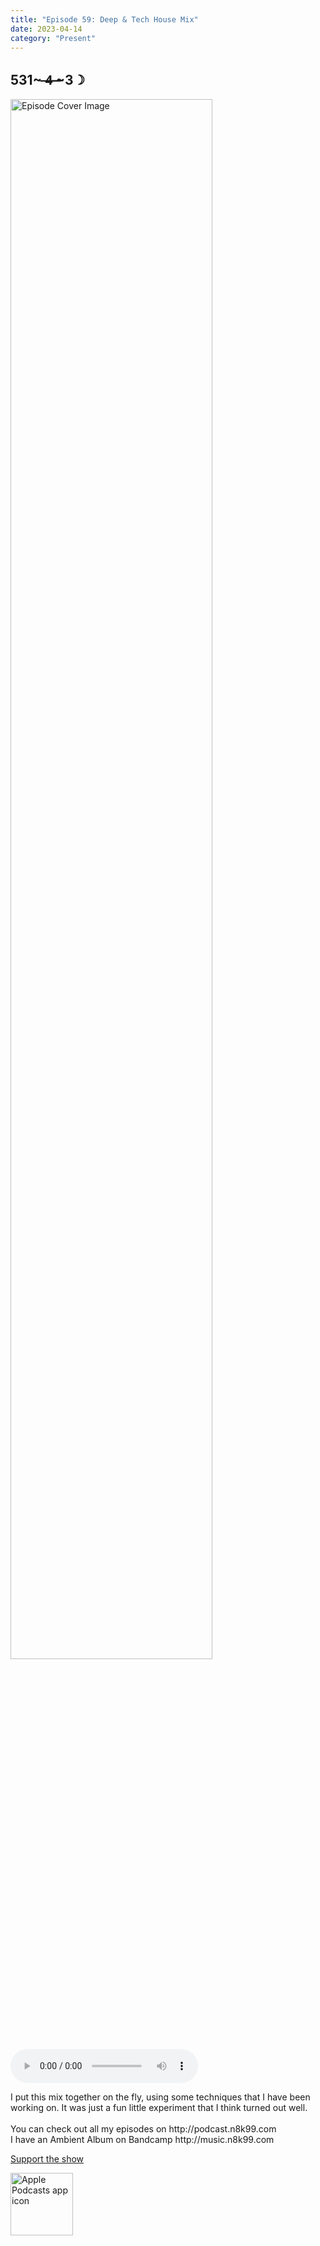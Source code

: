 ```yaml
---
title: "Episode 59: Deep & Tech House Mix"
date: 2023-04-14
category: "Present"
---
```

## 531~ ̶4̶ ̶~3☽
<img src="https://artwork.captivate.fm/d4424c7e-a69a-44f5-bf23-e880c1ea167b/60854458c4d1acdf4e1c2f79c4137142d85d78e379bdafbd69bd34c85f5819ad.jpg" alt="Episode Cover Image" width=80%/>
<audio controls>
  <source src="https://podcasts.captivate.fm/media/063e0550-bde0-4dc9-9bdf-54fa8c508cd1/12649309-episode-59-deep-tech-house-mix.mp3" type="audio/mpeg">
  Your browser does not support the audio element.
</audio>

<p>I put this mix together on the fly, using some techniques that I have been working on. It was just a fun little experiment that I think turned out well.<br/><br/>You can check out all my episodes on http://podcast.n8k99.com<br/>I have an Ambient Album on Bandcamp http://music.n8k99.com</p><a rel="payment" href="https://www.paypal.com/donate/?hosted_button_id=WX3GRUK5BHJLS">Support the show</a>

<a href="https://podcasts.apple.com/us/podcast/living-room-music/id1608791560?tscg=30200&itsct=podcast_box_appicon&ls=1&mttnsubad=1608791560" style="display: inline-block;"><img src="https://toolbox.marketingtools.apple.com/api/v2/badges/app-icon-podcasts/standard/en-us" alt="Apple Podcasts app icon" style="width: 100px; height: 100px; vertical-align: middle; object-fit: contain;" /></a>
    